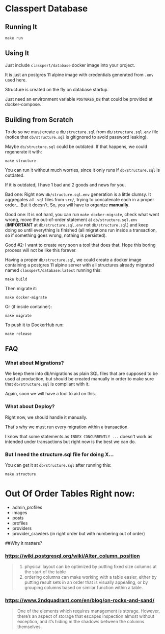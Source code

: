 # Classpert Database

## Running It

```
make run
```

## Using It

Just include `classpert/database` docker image into your project.

It is just an postgres 11 alpine image with credentials generated from `.env` used here.

Structure is created on the fly on database startup.

Just need an environment variable `POSTGRES_DB` that could be provided at docker-compose.

## Building from Scratch

To do so we must create a `db/structure.sql` from `db/structure.sql.env` file (notice that `db/structure.sql` is gitignored to avoid password leaking).

Maybe `db/structure.sql` could be outdated. If that happens, we could regenerate it with:

```
make structure
```

You can run it without much worries, since it only runs if `db/structure.sql` is outdated.

If it is outdated, I have 1 bad and 2 goods and news for you.

Bad one: Right now `db/structure.sql.env` generation is a little clumsy.
It aggregates all `.sql` files from `src/`, trying to concatenate each in a proper order... But it doesn't.
So, you will have to organize **manually**.

Good one: It is not hard, you can run `make docker-migrate`, check what went wrong, move the out-of-order statement
at `db/structure.sql.env` (**IMPORTANT** at `db/structure.sql.env` not `db/structure.sql`) and keep doing so until
everything is finished (all migrations run inside a transaction, so if something goes wrong, nothing is persisted).

Good #2: I want to create very soon a tool that does that. Hope this boring process will not be like this forever.

Having a proper `db/structure.sql`, we could create a docker image containing a postgres 11 alpine server with all
structures already migrated named `classpert/database:latest` running this:

```
make build
```

Then migrate it:

```
make docker-migrate
```

Or (if inside container):

```
make migrate
```

To push it to DockerHub run:

```
make release
```

## FAQ

### What about Migrations?

We keep them into db/migrations as plain SQL files that are supposed to be used at production,
but should be created manually in order to make sure that `db/structure.sql` is compliant with it.

Again, soon we will have a tool to aid on this.

### What about Deploy?

Right now, we should handle it manually.

That's why we must run every migration within a transaction.

I know that some statements as `INDEX CONCURRENTLY ...` doesn't work as intended under transactions
but right now is the best we can do.

### But I need the structure.sql file for doing X...

You can get it at `db/structure.sql` after running this:

```
make structure
```

# Out Of Order Tables Right now:

- admin_profiles
- images
- posts
- profiles
- providers
- provider\_crawlers (in right order but with numbering out of order)

##Why it matters?

### https://wiki.postgresql.org/wiki/Alter_column_position

> 1. physical layout can be optimized by putting fixed size columns at the start of the table
> 2. ordering columns can make working with a table easier, either by putting result sets in an order that is visually appealing, or by grouping columns based on similar function within a table.

### https://www.2ndquadrant.com/en/blog/on-rocks-and-sand/

> One of the elements which requires management is storage. However, there’s an aspect of storage that escapes inspection almost without exception, and it’s hiding in the shadows between the columns themselves.
